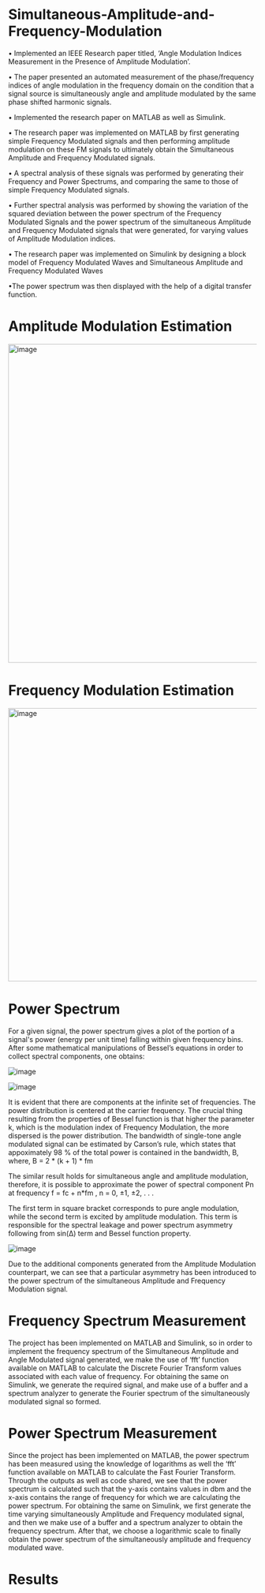 # Simultaneous-Amplitude-and-Frequency-Modulation
• Implemented an IEEE Research paper titled, ‘Angle Modulation Indices Measurement in the Presence of Amplitude Modulation’.

• The paper presented an automated measurement of the phase/frequency indices of angle modulation in the frequency domain on the condition that a signal source is simultaneously angle and amplitude modulated by the same phase shifted harmonic signals.

• Implemented the research paper on MATLAB as well as Simulink.

• The research paper was implemented on MATLAB by first generating simple Frequency Modulated signals and then performing amplitude modulation on these FM signals to ultimately obtain the Simultaneous Amplitude and Frequency Modulated signals.

• A spectral analysis of these signals was performed by generating their Frequency and Power Spectrums, and comparing the same to those of simple Frequency Modulated signals.

• Further spectral analysis was performed by showing the variation of the squared deviation between the power spectrum of the Frequency Modulated Signals and the power spectrum of the simultaneous Amplitude and Frequency Modulated signals that were generated, for varying values of Amplitude Modulation indices. 

• The research paper was implemented on Simulink by designing a block model of Frequency Modulated Waves and Simultaneous Amplitude and Frequency Modulated Waves

•The power spectrum was then displayed with the help of a digital transfer function.

# Amplitude Modulation Estimation

<img width="646" alt="image" src="https://user-images.githubusercontent.com/68660836/227356942-0806acdb-cbe3-4218-8ab6-7dc082f9f81c.png">


# Frequency Modulation Estimation 

<img width="554" alt="image" src="https://user-images.githubusercontent.com/68660836/227356571-66070ce8-0868-42de-b7d1-a40607d39c85.png">


# Power Spectrum

For a given signal, the power spectrum gives a plot of the portion of a signal's power (energy per unit time) falling within given frequency bins. After some mathematical manipulations of Bessel’s equations in order to collect spectral components, one obtains:

![image](https://user-images.githubusercontent.com/68660836/227354177-281b5d97-23b8-4d14-9ec4-d72d24741543.png)

![image](https://user-images.githubusercontent.com/68660836/227354305-f5fd519b-0d29-44de-9736-c22655f94f52.png)

It is evident that there are components at the infinite set of frequencies. The power distribution is centered at the carrier frequency. The crucial thing resulting from the properties of Bessel function is that higher the parameter k, which is the modulation index of Frequency Modulation, the more dispersed is the power distribution. The bandwidth of single-tone angle modulated signal can be estimated by Carson’s rule, which states that appoximately 98 % of the total power is contained in the bandwidth, B, where, B = 2 * (k + 1) * fm

The similar result holds for simultaneous angle and amplitude modulation, therefore, it is possible to approximate the power of spectral component Pn at frequency f = fc + n*fm , n = 0, ±1, ±2, . . .

The first term in square bracket corresponds to pure angle modulation, while the second term is excited by amplitude modulation. This term is responsible for the spectral leakage and power spectrum asymmetry following from sin(∆) term and Bessel function property.

![image](https://user-images.githubusercontent.com/68660836/227357257-9f37fe69-39ed-4a43-81ad-2d40062eb1d1.png)

Due to the additional components generated from the Amplitude Modulation counterpart, we can see that a particular asymmetry has been introduced to the power spectrum of the simultaneous Amplitude and Frequency Modulation signal.

# Frequency Spectrum Measurement

The project has been implemented on MATLAB and Simulink, so in order to implement the frequency spectrum of the Simultaneous Amplitude and Angle Modulated signal generated, we make the use of ‘fft’ function available on MATLAB to calculate the Discrete Fourier Transform values associated with each value of frequency. For obtaining the same on Simulink, we generate the required signal, and make use of a buffer and a spectrum analyzer to generate the Fourier spectrum of the simultaneously modulated signal so formed.

# Power Spectrum Measurement

Since the project has been implemented on MATLAB, the power spectrum has been measured using the knowledge of logarithms as well the ‘fft’ function available on MATLAB to calculate the Fast Fourier Transform. Through the outputs as well as code shared, we see that the power spectrum is calculated such that the y-axis contains values in dbm and the x-axis contains the range of frequency for which we are calculating the power spectrum. For obtaining the same on Simulink, we first generate the time varying simultaneously Amplitude and Frequency modulated signal, and then we make use of a buffer and a spectrum analyzer to obtain the frequency spectrum. After that, we choose a logarithmic scale to finally obtain the power spectrum of the simultaneously amplitude and frequency modulated wave.

# Results 




